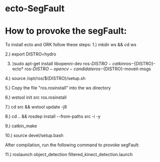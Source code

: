 # ecto-SegFault

# How to provoke the segFault:

To install ecto and ORK follow these steps:
1.) mkdir ws && cd ws

2.) export DISTRO=hydro

3. )sudo apt-get install libopenni-dev ros-${DISTRO}-catkin ros-${DISTRO}-ecto* ros-${DISTRO}-opencv-candidate ros-${DISTRO}-moveit-msgs

4.) source /opt/ros/${DISTRO}/setup.sh

5.) Copy the file "ros.rosinstall" into the ws directory

6.) wstool init src ros.rosinstall

7.) cd src && wstool update -j8

8.) cd .. && rosdep install --from-paths src -i -y

9.) catkin_make

10.) source devel/setup.bash


After compilation, run the following command to provoke segFault:

11.) roslaunch object_detection filtered_kinect_detection.launch

